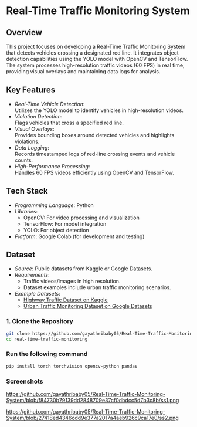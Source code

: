 # Real-Time Traffic Monitoring System  

## Overview  
This project focuses on developing a Real-Time Traffic Monitoring System that detects vehicles crossing a designated red line. It integrates object detection capabilities using the YOLO model with OpenCV and TensorFlow. The system processes high-resolution traffic videos (60 FPS) in real time, providing visual overlays and maintaining data logs for analysis.  


## Key Features  
- *Real-Time Vehicle Detection*:  
  Utilizes the YOLO model to identify vehicles in high-resolution videos.  
- *Violation Detection*:  
  Flags vehicles that cross a specified red line.  
- *Visual Overlays*:  
  Provides bounding boxes around detected vehicles and highlights violations.  
- *Data Logging*:  
  Records timestamped logs of red-line crossing events and vehicle counts.  
- *High-Performance Processing*:  
  Handles 60 FPS videos efficiently using OpenCV and TensorFlow.  



## Tech Stack  
- *Programming Language*: Python  
- *Libraries*:  
  - OpenCV: For video processing and visualization  
  - TensorFlow: For model integration  
  - YOLO: For object detection  
- *Platform*: Google Colab (for development and testing)  


## Dataset  
- *Source*: Public datasets from Kaggle or Google Datasets.  
- *Requirements*:  
  - Traffic videos/images in high resolution.  
  - Dataset examples include urban traffic monitoring scenarios.  
- *Example Datasets*:  
  - [Highway Traffic Dataset on Kaggle](https://www.kaggle.com/datasets)  
  - [Urban Traffic Monitoring Dataset on Google Datasets](https://datasetsearch.research.google.com/)  


### 1. Clone the Repository  
```bash  
git clone https://github.com/gayathribaby05/Real-Time-Traffic-Monitoring-System.git
cd real-time-traffic-monitoring
```
### Run the following command
```bash
pip install torch torchvision opencv-python pandas
```

###  Screenshots
https://github.com/gayathribaby05/Real-Time-Traffic-Monitoring-System/blob/f84730b79139dd2848709e37cf0dbdcc5d7b3c8b/ss1.png

https://github.com/gayathribaby05/Real-Time-Traffic-Monitoring-System/blob/27418ed4346cdd9e377a2017a4aeb926c9ca17e0/ss2.png





